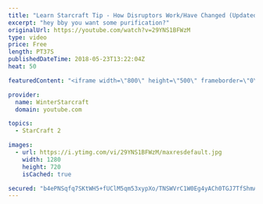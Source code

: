 ```yaml
---
title: "Learn Starcraft Tip - How Disruptors Work/Have Changed (Updated Patch 4.0 2018)"
excerpt: "hey bby you want some purification?"
originalUrl: https://youtube.com/watch?v=29YNS1BFWzM
type: video
price: Free
length: PT37S
publishedDateTime: 2018-05-23T13:22:04Z
heat: 50

featuredContent: "<iframe width=\"800\" height=\"500\" frameborder=\"0\" src=\"https://www.youtube.com/embed/29YNS1BFWzM\" allow=\"accelerometer; autoplay; encrypted-media; gyroscope; picture-in-picture\" allowfullscreen></iframe>"

provider:
  name: WinterStarcraft
  domain: youtube.com

topics:
  - StarCraft 2

images:
  - url: https://i.ytimg.com/vi/29YNS1BFWzM/maxresdefault.jpg
    width: 1280
    height: 720
    isCached: true

secured: "b4ePNSqfq7SKtWH5+fUClM5qm53xypXo/TNSWVrC1W0Eg4yACh0TGJ7TfShmAEr37uB2/t9QT27tL/ut8Fd9s1/mNY2+djU7LCLVfo6Ty8TyoMOilwsrIwb396WE4SKtdLT04PI9eqi37wMdbMXCqarJy/H18Rzo9qzQ3BzBcYOP+6+b7WtCVChkZoP83XVVah/hicaBIsRpDlXEkeUWxklxSuZMVvN09N7OYw1IYf9CzVlZnfRrJggh1VijVpYkt3MmfVxb8ujyLj4/GIK7M7d12md6rX22NPj9XyGOt9JZ7b2UeJmkplq7o8w6ip6SQ+S2OPz2ccmyHlWmUkcdnnMbglpCdAQWE3JLzbAAR560eX1UvPBIRT2UUgQPUCYeiDzui37UOY3I7lWigNvp12JAK0UmhFVjhAPfXZBdP9s=;+qEaQbfoDC3hmpuIin5byQ=="
---
```



